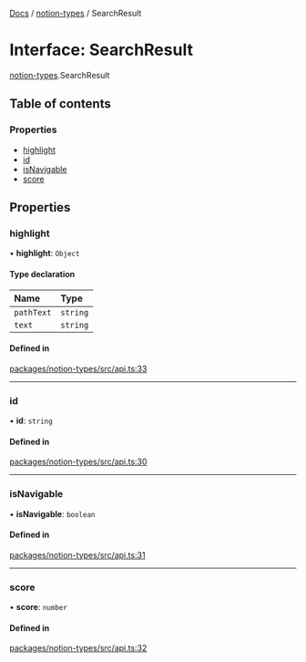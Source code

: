 [Docs](../README.md) / [notion-types](../modules/notion_types.md) / SearchResult

# Interface: SearchResult

[notion-types](../modules/notion_types.md).SearchResult

## Table of contents

### Properties

- [highlight](notion_types.SearchResult.md#highlight)
- [id](notion_types.SearchResult.md#id)
- [isNavigable](notion_types.SearchResult.md#isnavigable)
- [score](notion_types.SearchResult.md#score)

## Properties

### highlight

• **highlight**: `Object`

#### Type declaration

| Name | Type |
| :------ | :------ |
| `pathText` | `string` |
| `text` | `string` |

#### Defined in

[packages/notion-types/src/api.ts:33](https://github.com/ntcho/react-notion-x/blob/dbcf322/packages/notion-types/src/api.ts#L33)

___

### id

• **id**: `string`

#### Defined in

[packages/notion-types/src/api.ts:30](https://github.com/ntcho/react-notion-x/blob/dbcf322/packages/notion-types/src/api.ts#L30)

___

### isNavigable

• **isNavigable**: `boolean`

#### Defined in

[packages/notion-types/src/api.ts:31](https://github.com/ntcho/react-notion-x/blob/dbcf322/packages/notion-types/src/api.ts#L31)

___

### score

• **score**: `number`

#### Defined in

[packages/notion-types/src/api.ts:32](https://github.com/ntcho/react-notion-x/blob/dbcf322/packages/notion-types/src/api.ts#L32)
